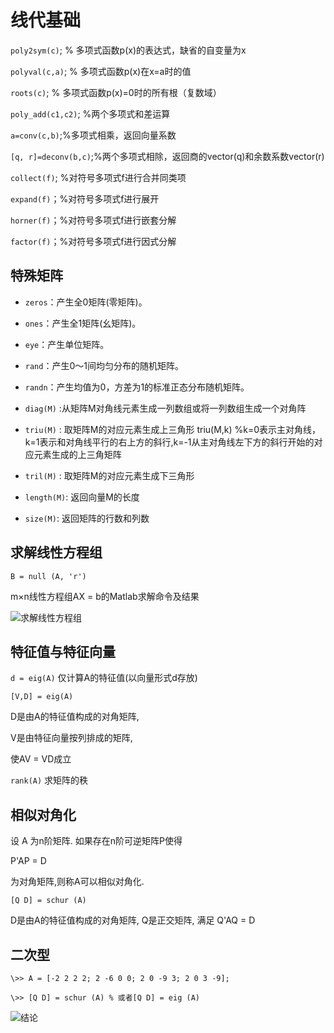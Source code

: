 # 线代基础

`poly2sym(c)`; % 多项式函数p(x)的表达式，缺省的自变量为x

`polyval(c,a)`; % 多项式函数p(x)在x=a时的值

`roots(c)`; % 多项式函数p(x)=0时的所有根（复数域）

`poly_add(c1,c2)`; %两个多项式和差运算 

`a=conv(c,b)`;%多项式相乘，返回向量系数

`[q, r]=deconv(b,c)`;%两个多项式相除，返回商的vector(q)和余数系数vector(r)

`collect(f)`; %对符号多项式f进行合并同类项

`expand(f)`；%对符号多项式f进行展开

`horner(f)`；%对符号多项式f进行嵌套分解

`factor(f)`；%对符号多项式f进行因式分解

## 特殊矩阵

- `zeros`：产生全0矩阵(零矩阵)。

- `ones`：产生全1矩阵(幺矩阵)。

- `eye`：产生单位矩阵。

- `rand`：产生0～1间均匀分布的随机矩阵。

- `randn`：产生均值为0，方差为1的标准正态分布随机矩阵。

- `diag(M)` :从矩阵M对角线元素生成一列数组或将一列数组生成一个对角阵

- `triu(M)` :  取矩阵M的对应元素生成上三角形
triu(M,k)  %k=0表示主对角线，k=1表示和对角线平行的右上方的斜行,k=-1从主对角线左下方的斜行开始的对应元素生成的上三角矩阵
- `tril(M)` : 取矩阵M的对应元素生成下三角形

- `length(M)`: 返回向量M的长度

- `size(M)`: 返回矩阵的行数和列数

## 求解线性方程组

`B = null (A, 'r')`

m×n线性方程组AX = b的Matlab求解命令及结果

![求解线性方程组](https://cdn.jsdelivr.net/gh/DavinciEvans/Imgs-bed@master/gallery/QQ截图20200701112901.png)

## 特征值与特征向量

`d = eig(A)` 仅计算A的特征值(以向量形式d存放)

`[V,D] = eig(A)`

D是由A的特征值构成的对角矩阵,

V是由特征向量按列排成的矩阵,

使AV = VD成立

`rank(A)` 求矩阵的秩

## 相似对角化

设 A 为n阶矩阵. 如果存在n阶可逆矩阵P使得

P'AP = D

为对角矩阵,则称A可以相似对角化.

`[Q D] = schur (A)`

D是由A的特征值构成的对角矩阵,
Q是正交矩阵, 满足 Q'AQ = D

## 二次型

`\>> A = [-2 2 2 2; 2 -6 0 0; 2 0 -9 3; 2 0 3 -9];`

`\>> [Q D] = schur (A) % 或者[Q D] = eig (A)`

![结论](https://cdn.jsdelivr.net/gh/DavinciEvans/Imgs-bed@master/gallery/QQ截图20200701115643.png)
